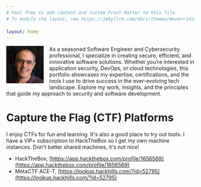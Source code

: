```yaml
---
# Feel free to add content and custom Front Matter to this file.
# To modify the layout, see https://jekyllrb.com/docs/themes/#overriding-theme-defaults

layout: home
---
```


<p style="float: left; margin: 0 15px 15px 0;">
  <img src="/assets/img/headshot-2018.png" alt="Patrick Double" width="100" />
</p>

As a seasoned Software Engineer and Cybersecurity professional, I specialize in creating secure,
efficient, and innovative software solutions. Whether you’re interested in application security,
DevOps, or cloud technologies, this portfolio showcases my expertise, certifications, and the tools
I use to drive success in the ever-evolving tech landscape. Explore my work, insights, and the
principles that guide my approach to security and software development.

# Capture the Flag (CTF) Platforms

I enjoy CTFs for fun and learning. It's also a good place to try out tools. I have a VIP+ subscription to HackTheBox
so I get my own machine instances. Don't batter shared machines, it's not nice!

- HackTheBox, [https://app.hackthebox.com/profile/1656569](https://app.hackthebox.com/profile/1656569)
- MetaCTF ACE-T, [https://lookup.hackhills.com/?id=52795](https://lookup.hackhills.com/?id=52795)
